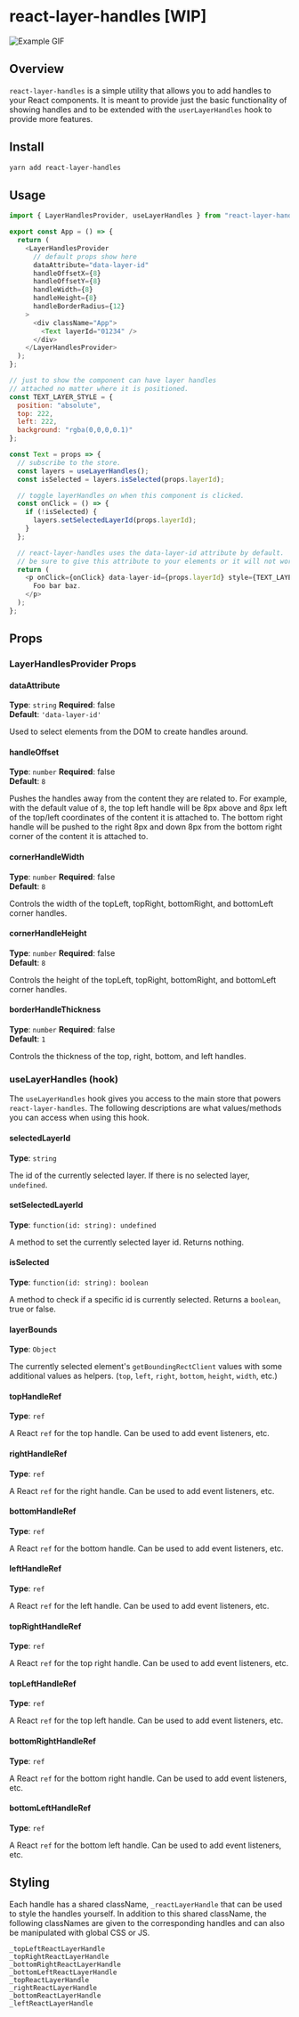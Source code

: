 # react-layer-handles [WIP]

![Example GIF](/sample.gif)

## Overview

`react-layer-handles` is a simple utility that allows you to add handles to your React components. It is meant to provide just the basic functionality of showing handles and to be extended with the `userLayerHandles` hook to provide more features.

## Install

```sh
yarn add react-layer-handles
```

## Usage

```js
import { LayerHandlesProvider, useLayerHandles } from "react-layer-handles";
```

```js
export const App = () => {
  return (
    <LayerHandlesProvider
      // default props show here
      dataAttribute="data-layer-id"
      handleOffsetX={8}
      handleOffsetY={8}
      handleWidth={8}
      handleHeight={8}
      handleBorderRadius={12}
    >
      <div className="App">
        <Text layerId="01234" />
      </div>
    </LayerHandlesProvider>
  );
};
```

```js
// just to show the component can have layer handles
// attached no matter where it is positioned.
const TEXT_LAYER_STYLE = {
  position: "absolute",
  top: 222,
  left: 222,
  background: "rgba(0,0,0,0.1)"
};

const Text = props => {
  // subscribe to the store.
  const layers = useLayerHandles();
  const isSelected = layers.isSelected(props.layerId);

  // toggle layerHandles on when this component is clicked.
  const onClick = () => {
    if (!isSelected) {
      layers.setSelectedLayerId(props.layerId);
    }
  };

  // react-layer-handles uses the data-layer-id attribute by default.
  // be sure to give this attribute to your elements or it will not work.
  return (
    <p onClick={onClick} data-layer-id={props.layerId} style={TEXT_LAYER_STYLE}>
      Foo bar baz.
    </p>
  );
};
```

## Props

### LayerHandlesProvider Props

#### dataAttribute

**Type**: `string`
**Required**: false  
**Default**: `'data-layer-id'`

Used to select elements from the DOM to create handles around.

#### handleOffset

**Type**: `number`
**Required**: false  
**Default**: `8`

Pushes the handles away from the content they are related to. For example, with the default value of `8`, the top left handle will be 8px above and 8px left of the top/left coordinates of the content it is attached to. The bottom right handle will be pushed to the right 8px and down 8px from the bottom right corner of the content it is attached to.

#### cornerHandleWidth

**Type**: `number`
**Required**: false  
**Default**: `8`

Controls the width of the topLeft, topRight, bottomRight, and bottomLeft corner handles.

#### cornerHandleHeight

**Type**: `number`
**Required**: false  
**Default**: `8`

Controls the height of the topLeft, topRight, bottomRight, and bottomLeft corner handles.

#### borderHandleThickness

**Type**: `number`
**Required**: false  
**Default**: `1`

Controls the thickness of the top, right, bottom, and left handles.

### useLayerHandles (hook)

The `useLayerHandles` hook gives you access to the main store that powers `react-layer-handles`. The following descriptions are what values/methods you can access when using this hook.

#### selectedLayerId

**Type**: `string`

The id of the currently selected layer. If there is no selected layer, `undefined`.

#### setSelectedLayerId

**Type**: `function(id: string): undefined`

A method to set the currently selected layer id. Returns nothing.

#### isSelected

**Type**: `function(id: string): boolean`

A method to check if a specific id is currently selected. Returns a `boolean`, true or false.

#### layerBounds

**Type**: `Object`

The currently selected element's `getBoundingRectClient` values with some additional values as helpers. (`top`, `left`, `right`, `bottom`, `height`, `width`, etc.)

#### topHandleRef

**Type**: `ref`

A React `ref` for the top handle. Can be used to add event listeners, etc.

#### rightHandleRef

**Type**: `ref`

A React `ref` for the right handle. Can be used to add event listeners, etc.

#### bottomHandleRef

**Type**: `ref`

A React `ref` for the bottom handle. Can be used to add event listeners, etc.

#### leftHandleRef

**Type**: `ref`

A React `ref` for the left handle. Can be used to add event listeners, etc.

#### topRightHandleRef

**Type**: `ref`

A React `ref` for the top right handle. Can be used to add event listeners, etc.

#### topLeftHandleRef

**Type**: `ref`

A React `ref` for the top left handle. Can be used to add event listeners, etc.

#### bottomRightHandleRef

**Type**: `ref`

A React `ref` for the bottom right handle. Can be used to add event listeners, etc.

#### bottomLeftHandleRef

**Type**: `ref`

A React `ref` for the bottom left handle. Can be used to add event listeners, etc.

## Styling

Each handle has a shared className, `_reactLayerHandle` that can be used to style the handles yourself. In addition to this shared className, the following classNames are given to the corresponding handles and can also be manipulated with global CSS or JS.

`_topLeftReactLayerHandle`  
`_topRightReactLayerHandle`  
`_bottomRightReactLayerHandle`  
`_bottomLeftReactLayerHandle`  
`_topReactLayerHandle`  
`_rightReactLayerHandle`  
`_bottomReactLayerHandle`  
`_leftReactLayerHandle`
